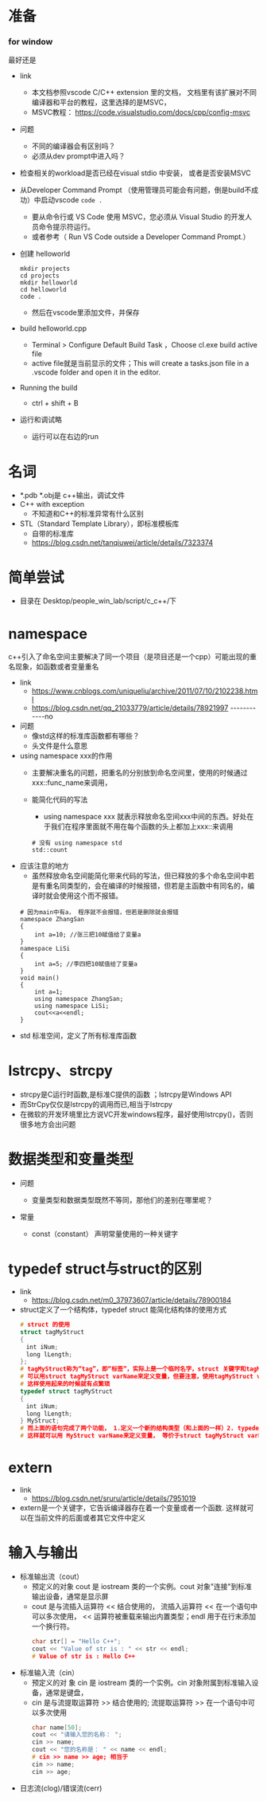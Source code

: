 # 准备
### for window
最好还是
- link
    - 本文档参照vscode C/C++ extension 里的文档， 文档里有该扩展对不同编译器和平台的教程，这里选择的是MSVC，
    - MSVC教程： https://code.visualstudio.com/docs/cpp/config-msvc
- 问题
    - 不同的编译器会有区别吗？
    - 必须从dev prompt中进入吗？

- 检查相关的workload是否已经在visual stdio 中安装， 或者是否安装MSVC
- 从Developer Command Prompt （使用管理员可能会有问题，倒是build不成功）中启动vscode `code .`
    - 要从命令行或 VS Code 使用 MSVC，您必须从 Visual Studio 的开发人员命令提示符运行。 
    - 或者参考（ Run VS Code outside a Developer Command Prompt.）
- 创建 helloworld
    ```
    mkdir projects
    cd projects
    mkdir helloworld
    cd helloworld
    code .
    ```
    - 然后在vscode里添加文件，并保存
- build helloworld.cpp
    -  Terminal > Configure Default Build Task ，Choose cl.exe build active file 
    - active file就是当前显示的文件；This will create a tasks.json file in a .vscode folder and open it in the editor.
- Running the build
    - ctrl + shift + B
- 运行和调试略
    - 运行可以在右边的run

# 名词
- *.pdb *.obj是 c++输出，调试文件
- C++ with exception
  - 不知道和C++的标准异常有什么区别
- STL（Standard Template Library），即标准模板库
  - 自带的标准库
  - https://blog.csdn.net/tanqiuwei/article/details/7323374
# 简单尝试
- 目录在 Desktop/people_win_lab/script/c_c++/下

# namespace
c++引入了命名空间主要解决了同一个项目（是项目还是一个cpp）可能出现的重名现象，如函数或者变量重名
- link
    - https://www.cnblogs.com/uniqueliu/archive/2011/07/10/2102238.html
    - https://blog.csdn.net/qq_21033779/article/details/78921997 ------------no
- 问题
    - 像std这样的标准库函数都有哪些？
    - 头文件是什么意思
- using namespace xxx的作用
    - 主要解决重名的问题，把重名的分别放到命名空间里，使用的时候通过xxx::func_name来调用，
        
    - 能简化代码的写法
        - using namespace xxx 就表示释放命名空间xxx中间的东西。好处在于我们在程序里面就不用在每个函数的头上都加上xxx::来调用
        ```
        # 没有 using namespace std
        std::count
        ```
- 应该注意的地方
    - 虽然释放命名空间能简化带来代码的写法，但已释放的多个命名空间中若是有重名同类型的，会在编译的时候报错，但若是主函数中有同名的，编译时就会使用这个而不报错。
    ```
    # 因为main中有a， 程序就不会报错，但若是删除就会报错
    namespace ZhangSan
    {
        int a=10; //张三把10赋值给了变量a
    }
    namespace LiSi
    {
        int a=5; //李四把10赋值给了变量a
    }    
    void main()
    {
        int a=1;
        using namespace ZhangSan;
        using namespace LiSi;
        cout<<a<<endl;
    }
    ```
- std 标准空间，定义了所有标准库函数

# lstrcpy、strcpy
- strcpy是C运行时函数,是标准C提供的函数 ；lstrcpy是Windows   API 
- 而StrCpy仅仅是lstrcpy的调用而已,相当于lstrcpy 
- 在微软的开发环境里比方说VC开发windows程序，最好使用lstrcpy()，否则很多地方会出问题

# 数据类型和变量类型
- 问题
    - 变量类型和数据类型既然不等同，那他们的差别在哪里呢？

- 常量
    - const（constant） 声明常量使用的一种关键字
  
# typedef struct与struct的区别
- link
    - https://blog.csdn.net/m0_37973607/article/details/78900184
- struct定义了一个结构体，typedef struct 能简化结构体的使用方式
    ```c++
    # struct 的使用
    struct tagMyStruct
    { 
    　int iNum; 
    　long lLength; 
    };
    # tagMyStruct称为“tag”，即“标签”，实际上是一个临时名字，struct 关键字和tagMyStruct一起，构成了这个结构类型
    # 可以用struct tagMyStruct varName来定义变量，但要注意，使用tagMyStruct varName来定义变量是不对的，因为struct 和tagMyStruct合在一起才能表示一个结构类型。
    # 这样使用起来的时候就有点繁琐
    typedef struct tagMyStruct
    { 
    　int iNum;
    　long lLength;
    } MyStruct;
    # 而上面的语句完成了两个功能， 1.定义一个新的结构类型（和上面的一样）2. typedef为这个新的结构起了一个名字，叫MyStruct
    # 这样就可以用 MyStruct varName来定义变量， 等价于struct tagMyStruct varName
    ```
# extern
- link
    - https://blog.csdn.net/sruru/article/details/7951019
-  extern是一个关键字，它告诉编译器存在着一个变量或者一个函数. 这样就可以在当前文件的后面或者其它文件中定义

# 输入与输出
- 标准输出流（cout）
    - 预定义的对象 cout 是 iostream 类的一个实例。cout 对象"连接"到标准输出设备，通常是显示屏
    - cout 是与流插入运算符 << 结合使用的， 流插入运算符 << 在一个语句中可以多次使用， << 运算符被重载来输出内置类型；endl 用于在行末添加一个换行符。
        ```c++
        char str[] = "Hello C++";
        cout << "Value of str is : " << str << endl;
        # Value of str is : Hello C++
        ```
- 标准输入流（cin）
    - 预定义的对 象 cin 是 iostream 类的一个实例。cin 对象附属到标准输入设备，通常是键盘，
    - cin 是与流提取运算符 >> 结合使用的; 流提取运算符 >> 在一个语句中可以多次使用
        ```c++
        char name[50];
        cout << "请输入您的名称： ";
        cin >> name;
        cout << "您的名称是： " << name << endl;
        # cin >> name >> age; 相当于
        cin >> name;
        cin >> age;
        ```
- 日志流(clog)/错误流(cerr)
